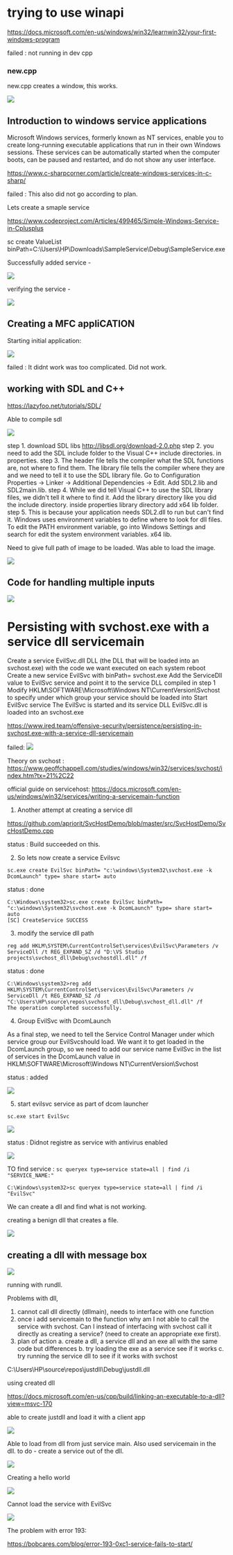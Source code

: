 # trying to use winapi

https://docs.microsoft.com/en-us/windows/win32/learnwin32/your-first-windows-program

failed : not running in dev cpp

### new.cpp

new.cpp creates a window, this works.

![](new.png)

## Introduction to windows service applications

Microsoft Windows services, formerly known as NT services, enable you to create long-running executable applications that run in their own Windows sessions. These services can be automatically started when the computer boots, can be paused and restarted, and do not show any user interface.

https://www.c-sharpcorner.com/article/create-windows-services-in-c-sharp/

failed : This also did not go according to plan.


Lets create a smaple service 

https://www.codeproject.com/Articles/499465/Simple-Windows-Service-in-Cplusplus

sc create ValueList binPath=C:\Users\HP\Downloads\SampleService\Debug\SampleService.exe

Successfully added service - 

![](services/cmd.png)

verifying the service - 

![](services/valuelist.png)

## Creating a MFC appliCATION

Starting initial application:

![](./mfc/mfc_simple.png)

failed : It didnt work was too complicated. Did not work.

## working with SDL and C++

https://lazyfoo.net/tutorials/SDL/

Able to compile sdl

![](sdl_tut.png)

step 1. download SDL libs http://libsdl.org/download-2.0.php
step 2. you need to add the SDL include folder to the Visual C++ include directories. in properties.
step 3. The header file tells the compiler what the SDL functions are, not where to find them. The library file tells the compiler where they are and we need to tell it to use the SDL library file. Go to Configuration Properties -> Linker -> Additional Dependencies -> Edit. Add SDL2.lib and SDL2main.lib.
step 4. While we did tell Visual C++ to use the SDL library files, we didn't tell it where to find it. Add the library directory like you did the include directory. inside properties library directory add x64 lib folder.
step 5. This is because your application needs SDL2.dll to run but can't find it. Windows uses environment variables to define where to look for dll files. To edit the PATH environment variable, go into Windows Settings and search for edit the system environment variables.
x64 lib.

Need to give full path of image to be loaded.
Was able to load the image.

![](./sdl/weirdal.png)

## Code for handling multiple inputs

![](sdl.gif)

# Persisting with svchost.exe with a service dll servicemain

Create a service EvilSvc.dll DLL (the DLL that will be loaded into an svchost.exe) with the code we want executed on each system reboot
Create a new service EvilSvc with binPath= svchost.exe
Add the ServiceDll value to EvilSvc service and point it to the service DLL compiled in step 1
Modify HKLM\SOFTWARE\Microsoft\Windows NT\CurrentVersion\Svchost to specify under which group your service should be loaded into
Start EvilSvc service
The EvilSvc is started and its service DLL EvilSvc.dll is loaded into an svchost.exe

https://www.ired.team/offensive-security/persistence/persisting-in-svchost.exe-with-a-service-dll-servicemain

failed:
![](./service_dll_for_svchost/servicedll.png)
 
Theory on svchost :  https://www.geoffchappell.com/studies/windows/win32/services/svchost/index.htm?tx=21%2C22

official guide on servicehost: https://docs.microsoft.com/en-us/windows/win32/services/writing-a-servicemain-function

1. Another attempt at creating a service dll

https://github.com/apriorit/SvcHostDemo/blob/master/src/SvcHostDemo/SvcHostDemo.cpp

status : Build succeeded on this.

2. So lets now create a service Evilsvc

`sc.exe create EvilSvc binPath= "c:\windows\System32\svchost.exe -k DcomLaunch" type= share start= auto`

status : done

```
C:\Windows\system32>sc.exe create EvilSvc binPath= "c:\windows\System32\svchost.exe -k DcomLaunch" type= share start= auto
[SC] CreateService SUCCESS
```

3. modify the service dll path

`reg add HKLM\SYSTEM\CurrentControlSet\services\EvilSvc\Parameters /v ServiceDll /t REG_EXPAND_SZ /d "D:\VS Studio projects\svchost_dll\Debug\svchostdll.dll" /f`

status : done

```
C:\Windows\system32>reg add HKLM\SYSTEM\CurrentControlSet\services\EvilSvc\Parameters /v ServiceDll /t REG_EXPAND_SZ /d "C:\Users\HP\source\repos\svchost_dll\Debug\svchost_dll.dll" /f
The operation completed successfully.

```
4. Group EvilSvc with DcomLaunch

As a final step, we need to tell the Service Control Manager under which service group our EvilSvcshould load. 
We want it to get loaded in the DcomLaunch group, so we need to add our service name EvilSvc in the list of services in the DcomLaunch value in HKLM\SOFTWARE\Microsoft\Windows NT\CurrentVersion\Svchost

status : added

![](service_dll_for_svchost/evilsvc_in_registry.png)


5. start evilsvc service as part of dcom launcher

`sc.exe start EvilSvc`

![](service_dll_for_svchost/evilsvc_adm.png)

status : Didnot registre as service with antivirus enabled

![](service_dll_for_svchost/evilsvc_not_found.png)

TO find service : `sc queryex type=service state=all | find /i "SERVICE_NAME:"`

```
C:\Windows\system32>sc queryex type=service state=all | find /i "EvilSvc"

```
We can create a dll and find what is not working.

creating a benign dll that creates a file.

![](service_dll_for_svchost/benign_dll.png)

## creating a dll with message box

![](servie_dll_for_svchost/message_box_dll.png)

running with rundll.

Problems with dll,

1. cannot call dll directly (dllmain), needs to interface with one function
2. once i add servicemain to the function why am I not able to call the service with svchost. Can I instead of interfacing with svchost call it directly as creating a service? (need to create an appropriate exe first). 
3. plan of action 
    a. create a dll, a service dll and an exe all with the same code but differences
    b. try loading the exe as a service see if it works
    c. try running the service dll to see if it works with svchost

C:\Users\HP\source\repos\justdll\Debug\justdll.dll

using  created dll

https://docs.microsoft.com/en-us/cpp/build/linking-an-executable-to-a-dll?view=msvc-170


able to create justdll and load it with a client app

![](just_dll_loaded.png)

Able to load from dll from just service main. Also used servicemain in the dll. 
to do - create a service out of the dll.

![](./service_dll_for_svchost/just_dll_dllmain.png)

Creating a hello world

![](./service_dll_for_svchost/justdll_helloworld.png)

Cannot load the service with EvilSvc

![](./service_dll_for_svchost/EvilSvc_not_starting.png)

The problem with error 193:

https://bobcares.com/blog/error-193-0xc1-service-fails-to-start/


